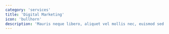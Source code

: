 ```yaml
---
category: 'services'
title: 'Digital Marketing'
icon: 'bullhorn'
description: 'Mauris neque libero, aliquet vel mollis nec, euismod sed tellus. Mauris convallis dictum elit id volutpat.'
---
```

